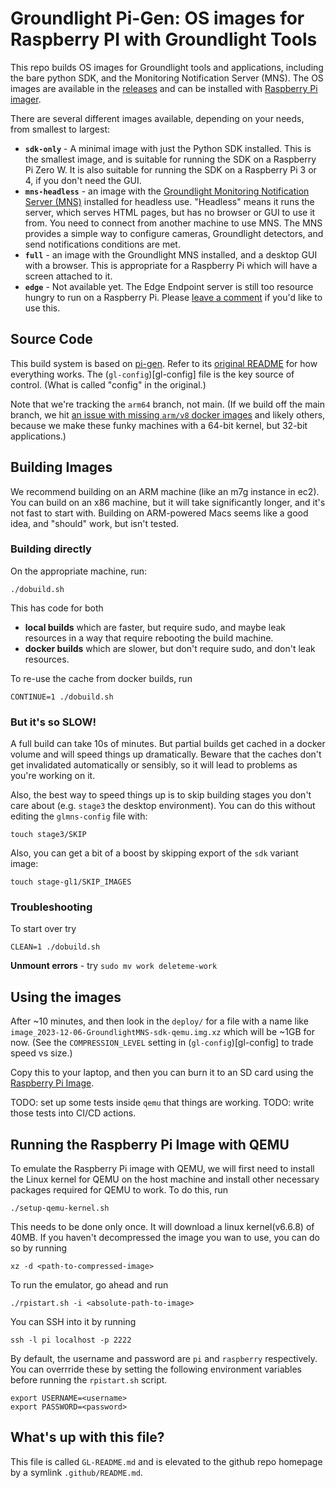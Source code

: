 # Groundlight Pi-Gen: OS images for Raspberry PI with Groundlight Tools

This repo builds OS images for Groundlight tools and applications, including the bare python SDK, 
and the Monitoring Notification Server (MNS).  The OS images are available in the [releases](https://github.com/groundlight/groundlight-pi-gen/releases) and can be installed with [Raspberry Pi imager](https://www.raspberrypi.com/software/).

There are several different images available, depending on your needs, from smallest to largest:

- **`sdk-only`** - A minimal image with just the Python SDK installed.  This is the smallest image, and is suitable for running the SDK on a Raspberry Pi Zero W.  It is also suitable for running the SDK on a Raspberry Pi 3 or 4, if you don't need the GUI.
- **`mns-headless`** - an image with the [Groundlight Monitoring Notification Server (MNS)](https://github.com/groundlight/monitoring-notification-server) installed for headless use.  "Headless" means it runs the server, which serves HTML pages, but has no browser or GUI to use it from.  You need to connect from another machine to use MNS.  The MNS provides a simple way to configure cameras, Groundlight detectors, and send notifications conditions are met.
- **`full`** - an image with the Groundlight MNS installed, and a desktop GUI with a browser.  This is appropriate for a Raspberry Pi which will have a screen attached to it.
- **`edge`** - Not available yet.  The Edge Endpoint server is still too resource hungry to run on a Raspberry Pi.  Please [leave a comment](https://github.com/groundlight/groundlight-pi-gen/issues/5) if you'd like to use this.


## Source Code

This build system is based on [pi-gen](https://github.com/RPi-Distro/pi-gen).  Refer to its [original README](/README.md) for how everything works.  The (`gl-config`)[gl-config] file is the key source of control.  (What is called "config" in the original.)

Note that we're tracking the `arm64` branch, not main.  (If we build off the main branch, we hit [an issue with missing `arm/v8` docker images](https://github.com/groundlight/monitoring-notification-server/issues/39) and likely others, because we make these funky machines with a 64-bit kernel, but 32-bit applications.)


## Building Images

We recommend building on an ARM machine (like an m7g instance in ec2).  You can build on an x86 machine, but it will take significantly longer, and it's not fast to start with.  Building on ARM-powered Macs seems like a good idea, and "should" work, but isn't tested.

### Building directly

On the appropriate machine, run:

```
./dobuild.sh
```

This has code for both 
- **local builds** which are faster, but require sudo, and maybe leak resources in a way that require rebooting the build machine.
- **docker builds** which are slower, but don't require sudo, and don't leak resources.

To re-use the cache from docker builds, run

```
CONTINUE=1 ./dobuild.sh
```

### But it's so SLOW!

A full build can take 10s of minutes. But partial builds get cached in a docker volume and will speed things up dramatically. Beware that the caches don't get invalidated automatically or sensibly, so it will lead to problems as you're working on it.

Also, the best way to speed things up is to skip building stages you don't care about (e.g. `stage3` the desktop environment).  You can do this without editing the `glmns-config` file with:

```
touch stage3/SKIP
```

Also, you can get a bit of a boost by skipping export of the `sdk` variant image:

```
touch stage-gl1/SKIP_IMAGES
```


### Troubleshooting

To start over try

```
CLEAN=1 ./dobuild.sh
```

**Unmount errors** - try `sudo mv work deleteme-work`

## Using the images

After ~10 minutes, and then look in the `deploy/` for a file with a name like
`image_2023-12-06-GroundlightMNS-sdk-qemu.img.xz` which will be ~1GB for now.
(See the `COMPRESSION_LEVEL` setting in (`gl-config`)[gl-config] to trade speed vs size.)

Copy this to your laptop, and then you can burn it to an SD card using the [Raspberry Pi Image](https://github.com/raspberrypi/rpi-imager).

TODO: set up some tests inside `qemu` that things are working.
TODO: write those tests into CI/CD actions.


## Running the Raspberry Pi Image with QEMU 
To emulate the Raspberry Pi image with QEMU, we will first need to install the Linux kernel for QEMU on the 
host machine and install other necessary packages required for QEMU to work. To do this, run 

```shell 
./setup-qemu-kernel.sh 
```

This needs to be done only once. It will download a linux kernel(v6.6.8) of 40MB. 
If you haven't decompressed the image you wan to use, you can do so by running

```shell
xz -d <path-to-compressed-image> 
```

To run the emulator, go ahead and run 

```shell 
./rpistart.sh -i <absolute-path-to-image>
```

You can SSH into it by running 

```shell
ssh -l pi localhost -p 2222
```

By default, the username and password are `pi` and `raspberry` respectively. You can overrride these by setting 
the following environment variables before running the `rpistart.sh` script. 

```shell
export USERNAME=<username>
export PASSWORD=<password>
```


## What's up with this file?

This file is called `GL-README.md` and is elevated to the github repo homepage by a symlink `.github/README.md`.
